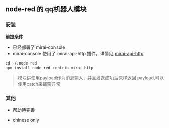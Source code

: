 ## node-red 的 qq机器人模块

### 安装
**前提条件**
* 已经部署了 mirai-console
* mirai-console 使用了 mirai-api-http 插件，详情见 [mirai-api-http](https://github.com/project-mirai/mirai-api-http)

```shell
cd ~/.node-red 
npm install node-red-contrib-mirai-http
```
> 模块讲使用payload作为消息输入，并且发送成功后原样返回 payload,可以使用catch来捕获异常

### 其他
* 帮助待完善

* chinese only